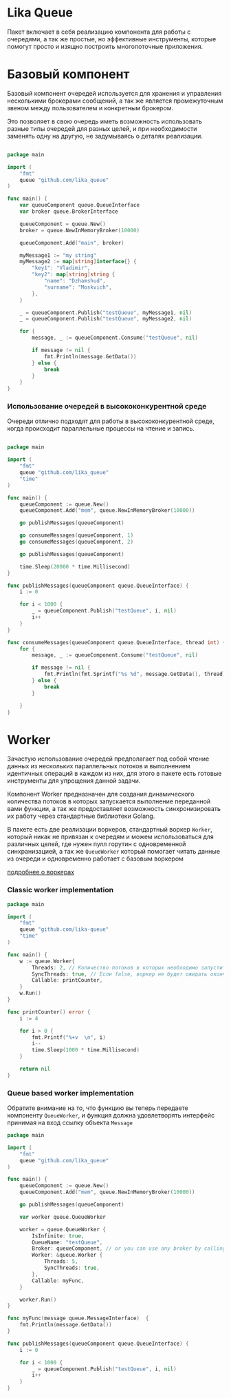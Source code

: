 # Lika Queue

Пакет включает в себя реализацию компонента для работы с очередями, а так же простые, но эффективные инструменты, которые
помогут просто и изящно построить многопоточные приложения.

# Базовый компонент

Базовый компонент очередей используется для хранения и управления несколькими брокерами сообщений, а так же является промежуточным
звеном между пользователем и конкретным брокером.

Это позволяет в свою очередь иметь возможность использовать разные типы очередей для разных целей, и при необходимости 
заменять одну на другую, не задумываясь о деталях реализации.

```go

package main

import (
	"fmt"
	queue "github.com/lika_queue"
)

func main() {
	var queueComponent queue.QueueInterface
	var broker queue.BrokerInterface

	queueComponent = queue.New()
	broker = queue.NewInMemoryBroker(10000)

	queueComponent.Add("main", broker)

	myMessage1 := "my string"
	myMessage2 := map[string]interface{} {
		"key1": "Vladimir",
		"key2": map[string]string {
			"name": "Dzhamshud",
			"surname": "Moskvich",
		},
	}

	_ = queueComponent.Publish("testQueue", myMessage1, nil)
	_ = queueComponent.Publish("testQueue", myMessage2, nil)

	for {
		message, _ := queueComponent.Consume("testQueue", nil)

		if message != nil {
			fmt.Println(message.GetData())
		} else {
			break
		}
	}
}


```


### Использование очередей в высококонкурентной среде
Очереди отлично подходят для работы в высококонкурентной среде, когда происходит параллельные процессы на чтение и запись.

```go

package main

import (
	"fmt"
	queue "github.com/lika_queue"
	"time"
)

func main() {
	queueComponent := queue.New()
	queueComponent.Add("mem", queue.NewInMemoryBroker(10000))

	go publishMessages(queueComponent)

	go consumeMessages(queueComponent, 1)
	go consumeMessages(queueComponent, 2)

	go publishMessages(queueComponent)

	time.Sleep(20000 * time.Millisecond)
}

func publishMessages(queueComponent queue.QueueInterface) {
	i := 0

	for i < 1000 {
		_ = queueComponent.Publish("testQueue", i, nil)
		i++
	}
}

func consumeMessages(queueComponent queue.QueueInterface, thread int) {
	for {
		message, _ := queueComponent.Consume("testQueue", nil)

		if message != nil {
			fmt.Println(fmt.Sprintf("%s %d", message.GetData(), thread))
		} else {
			break
		}

	}
}

```

# Worker

Зачастую использование очередей предполагает под собой чтение данных из нескольких параллельных потоков и выполнением идентичных
операций в каждом из них, для этого в пакете есть готовые инструменты для упрощения данной задачи.

Компонент Worker предназначен для создания динамического количества потоков в которых запускается выполнение переданной вами функции,
а так же предоставляет возможность синхронизировать их работу через стандартные библиотеки Golang.

В пакете есть две реализации воркеров, стандартный воркер `Worker`, который никак не привязан к очередям и можем использоваться
для различных целей, где нужен пулл горутин с одновременной синхранизацией, а так же `QueueWorker` который помогает читать данные из очереди 
и одновременно работает с базовым воркером

[подробнее о воркерах](worker.md)

### Classic worker implementation
```go
package main

import (
    "fmt"
    queue "github.com/lika-queue"
    "time"
)

func main() {
	w := queue.Worker{
		Threads: 2, // Количество потоков в которых необходимо запустить вашу функцию
		SyncThreads: true, // Если false, воркер не будет ожидать окончания работы горутин
		Callable: printCounter,
	}
	w.Run()
}

func printCounter() error {
	i := 4

	for i > 0 {
		fmt.Printf("%+v  \n", i)
		i--
		time.Sleep(1000 * time.Millisecond)
	}

	return nil
}
```

### Queue based worker implementation

Обратите внимание на то, что функцию вы теперь передаете компоненту `QueueWorker`, и функция должна удовлетворять интерфейс принимая
на вход ссылку объекта `Message`

```go
package main

import (
	"fmt"
	queue "github.com/lika_queue"
)

func main() {
	queueComponent := queue.New()
	queueComponent.Add("mem", queue.NewInMemoryBroker(10000))

	go publishMessages(queueComponent)

	var worker queue.QueueWorker

	worker = queue.QueueWorker {
		IsInfinite: true,
		QueueName: "testQueue",
		Broker: queueComponent, // or you can use any broker by calling queueComponent.Broker("mySpecialBroker")
		Worker: &queue.Worker {
			Threads: 5,
			SyncThreads: true,
		},
		Callable: myFunc,
	}

	worker.Run()
}

func myFunc(message queue.MessageInterface)  {
	fmt.Println(message.GetData())
}

func publishMessages(queueComponent queue.QueueInterface) {
	i := 0

	for i < 1000 {
		_ = queueComponent.Publish("testQueue", i, nil)
		i++
	}
}

```